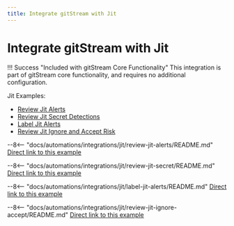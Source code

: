 ```yaml
---
title: Integrate gitStream with Jit
---
```

# Integrate gitStream with Jit

!!! Success "Included with gitStream Core Functionality"
    This integration is part of gitStream core functionality, and requires no additional configuration.

Jit Examples:

* [Review Jit Alerts](#review-jit-alerts)
* [Review Jit Secret Detections](#review-jit-secret)
* [Label Jit Alerts](#label-jit-alerts)
* [Review Jit Ignore and Accept Risk](#review-jit-ignore-accept)

<a name="review-jit-alerts"></a>
--8<-- "docs/automations/integrations/jit/review-jit-alerts/README.md"
[Direct link to this example](/automations/integrations/jit/review-jit-alerts/)

<a name="review-jit-secret"></a>
--8<-- "docs/automations/integrations/jit/review-jit-secret/README.md"
[Direct link to this example](/automations/integrations/jit/review-jit-secret/)

<a name="label-jit-alerts"></a>
--8<-- "docs/automations/integrations/jit/label-jit-alerts/README.md"
[Direct link to this example](/automations/integrations/jit/label-jit-alerts/)

<a name="review-jit-ignore-accept"></a>
--8<-- "docs/automations/integrations/jit/review-jit-ignore-accept/README.md"
[Direct link to this example](/automations/integrations/jit/review-jit-ignore-accept/)